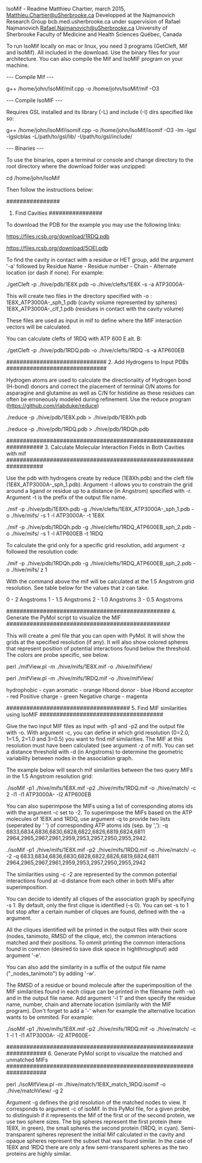 IsoMif - Readme
Matthieu Chartier, march 2015, Matthieu.Chartier@uSherbrooke.ca
Developped at the Najmanovich Research Group bcb.med.usherbrooke.ca under supervision of Rafael Najmanovich Rafael.Najmanovich@uSherbrooke.ca
University of Sherbrooke
Faculty of Medicine and Health Sciences
Québec, Canada

To run IsoMif locally on mac or linux, you need 3 programs (GetCleft, Mif and IsoMif). All included in the download. Use the binary files for your architecture. You can also compile the Mif and IsoMIF program on your machine.

--- Compile Mif ---

g++ /home/john/IsoMif/mif.cpp -o /home/john/IsoMif/mif -O3

--- Compile IsoMIF ---

Requires GSL installed and its library (-L) and include (-I) dirs specified like so:

g++ /home/john/IsoMif/isomif.cpp -o /home/john/IsoMif/isomif -O3 -lm -lgsl -lgslcblas -L/path/to/gsl/lib/ -I/path/to/gsl/include/

--- Binaries ---

To use the binaries, open a terminal or console and change directory to the root directory where the download folder was unzipped:

cd /home/john/IsoMif

Then follow the instructions below:

################
1. Find Cavities
################

To download the PDB for the example you may use the following links:

https://files.rcsb.org/download/1RDQ.pdb

https://files.rcsb.org/download/5OEI.pdb


To find the cavity in contact with a residue or HET group, add the argument '-a' followed by Residue Name - Residue number - Chain - Alternate location (or dash if none). For example:

./getCleft -p ./hive/pdb/1E8X.pdb -o ./hive/clefts/1E8X -s -a ATP3000A-

This will create two files in the directory specified with -o :
1E8X_ATP3000A-_sph_1.pdb (cavity volume represented by spheres)
1E8X_ATP3000A-_clf_1.pdb (residues in contact with the cavity volume)

These files are used as input in mif to define where the MIF interaction vectors will be calculated.

You can calculate clefts of 1RDQ  with ATP 600 E alt. B:

./getCleft -p ./hive/pdb/1RDQ.pdb -o ./hive/clefts/1RDQ -s -a ATP600EB

##############################
2. Add Hydrogens to Input PDBs
##############################

Hydrogen atoms are used to calculate the directionality of Hydrogen bond (H-bond) donors and correct the placement of terminal O/N atoms for asparagine and glutamine as well as C/N for histidine as these residues can often be erroneously modeled during refinement. Use the reduce program (https://github.com/rlabduke/reduce)

./reduce -p ./hive/pdb/1E8X.pdb > ./hive/pdb/1E8Xh.pdb

./reduce -p ./hive/pdb/1RDQ.pdb > ./hive/pdb/1RDQh.pdb

###################################################################
3. Calculate Molecular Interaction Fields in Both Cavities with mif
###################################################################

Use the pdb with hydrogens create by reduce (1E8Xh.pdb) and the cleft file (1E8X_ATP3000A-_sph_1.pdb). Argument -l allows you to constrain the grid around a ligand or residue up to a distance (in Angstrom) specified with -r. Argument -t is the prefix of the output file name.

./mif -p ./hive/pdb/1E8Xh.pdb -g ./hive/clefts/1E8X_ATP3000A-_sph_1.pdb -o ./hive/mifs/ -s 1 -l ATP3000A- -t 1E8X

./mif -p ./hive/pdb/1RDQh.pdb -g ./hive/clefts/1RDQ_ATP600EB_sph_2.pdb -o ./hive/mifs/ -s 1 -l ATP600EB -t 1RDQ

To calculate the grid only for a specific grid resolution, add argument -z followed the resolution code:

./mif -p ./hive/pdb/1RDQh.pdb -g ./hive/clefts/1RDQ_ATP600EB_sph_2.pdb -o ./hive/mifs/ z 1

With the command above the mif will be calculated at the 1.5 Angstrom grid resolution. See table below for the values that z can take.

0 - 2 Angstroms
1 - 1.5 Angstroms
2 - 1.0 Angstroms
3 - 0.5 Angstroms

#################################################
4. Generate the PyMol script to visualize the MIF
#################################################

This will create a .pml file that you can open with PyMol. It will show the grids at the specified resolution (if any). It will also show colored spheres that represent position of potential interactions found below the threshold. The colors are probe specific, see below.

perl ./mifView.pl -m ./hive/mifs/1E8X.mif -o ./hive/mifView/

perl ./mifView.pl -m ./hive/mifs/1RDQ.mif -o ./hive/mifView/

hydrophobic - cyan
aromatic - orange
Hbond donor - blue
Hbond acceptor - red
Positive charge - green
Negative charge - magenta

#####################################
5. Find MIF similarities using IsoMIF
#####################################

Give the two input MIF files as input with -p1 and -p2 and the output file with -o. With argument -c, you can define in which grid resolution (0=2.0, 1=1.5, 2=1.0 and 3=0.5) you want to find mif similarities. The MIF at this resolution must have been calculated (see argument -z of mif). You can set a distance threshold with -d (in Angstroms) to determine the geometric variability between nodes in the association graph.

The example below will search mif similarities between the two query MIFs in the 1.5 Angstrom resolution grid:

./isoMif -p1 ./hive/mifs/1E8X.mif -p2 ./hive/mifs/1RDQ.mif -o ./hive/match/ -c 2 -l1 -l1 ATP3000A- -l2 ATP600EB

You can also superimpose the MIFs using a list of corresponding atoms ids with the argument -c set to -2. To superimpose the MIFs based on the ATP molecules of 1E8X and 1RDQ, use argument -q to provide two lists (seperated by ' ') of corresponding ATP atoms ids (sep. by ','): -q 6833,6834,6836,6830,6828,6822,6826,6819,6824,6811 2964,2965,2967,2961,2959,2953,2957,2950,2955,2942.

./isoMif -p1 ./hive/mifs/1E8X.mif -p2 ./hive/mifs/1RDQ.mif -o ./hive/match/ -c -2 -q 6833,6834,6836,6830,6828,6822,6826,6819,6824,6811 2964,2965,2967,2961,2959,2953,2957,2950,2955,2942

The similarities using -c -2 are represented by the common potential interactions found at -d distance from each other in both MIFs after superimposition.

You can decide to identify all cliques of the association graph by specifying -s 1. By default, only the first clique is identified (-s 0). You can set -s to 1 but stop after a certain number of cliques are found, defined with the -a argument.

All the cliques identified will be printed in the output files with their score (nodes, tanimoto, RMSD of the clique, etc), the common interactions matched and their positions. To ommit printing the common interactions found in common (desired to save disk space in highthroughput) add argument '-e'.

You can also add the similarity in a suffix of the output file name ("_nodes_tanimoto") by adding '-w'.

The RMSD of a residue or bound molecule after the superimposition of the MIF similarities found in each clique can be printed in the filename (with -w) and in the output file name. Add argument '-l 1' and then specify the residue name, number, chain and alternate location (similarily with the MIF program). Don't forget to add a '-' when for example the alternative location wants to be ommited. For example:

./isoMif -p1 ./hive/mifs/1E8X.mif -p2 ./hive/mifs/1RDQ.mif -o ./hive/match/ -c 1 -l 1 -l1 ATP3000A- -l2 ATP600E-

####################################################################
6. Generate PyMol script to visualize the matched and unmatched MIFs
####################################################################

perl ./isoMifView.pl -m ./hive/match/1E8X_match_1RDQ.isomif -o ./hive/matchView/ -g 2

Argument -g defines the grid resolution of the matched nodes to view. It corresponds to argument -c of isoMif. In this PyMol file, for a given probe, to distinguish if it represents the Mif of the first or of the second protein, we use two sphere sizes. The big spheres represent the first protein (here 1E8X, in green), the small spheres the second protein (1RDQ, in cyan). Semi-transparent spheres represent the initial Mif calculated in the cavity and opaque spheres represent the subset that was found similar. In the case of 1E8X and 1RDQ there are only a few semi-transparent spheres as the two proteins are highly similar.
